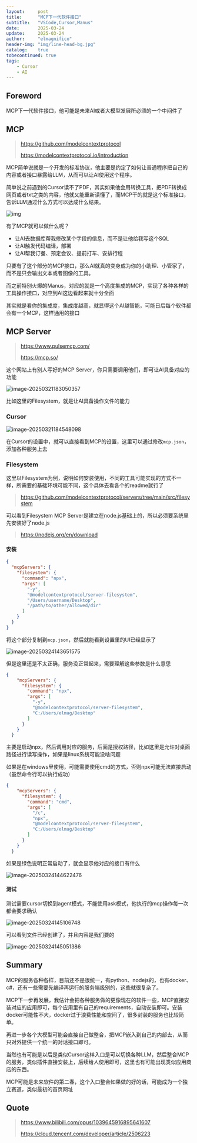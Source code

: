 ```yaml
---
layout:     post
title:      "MCP下一代软件接口"
subtitle:   "VSCode,Cursor,Manus"
date:       2025-03-24
update:     2025-03-24
author:     "elmagnifico"
header-img: "img/line-head-bg.jpg"
catalog:    true
tobecontinued: true
tags:
    - Cursor
    - AI
---
```


## Foreword

MCP下一代软件接口，他可能是未来AI或者大模型发展所必须的一个中间件了



## MCP

> https://github.com/modelcontextprotocol
>
> https://modelcontextprotocol.io/introduction

MCP简单说就是一个开发的标准协议，他主要是约定了如何让普通程序把自己的内容或者接口暴露给LLM，从而可以让AI使用这个程序。

简单说之前遇到的Cursor读不了PDF，其实如果他会用转换工具，把PDF转换成网页或者txt之类的内容，他就又能重新读懂了，而MCP干的就是这个标准接口，告诉LLM通过什么方式可以达成什么结果。

![img](https://img.elmagnifico.tech/static/upload/elmagnifico/20250321183030322.png)

有了MCP就可以做什么呢？

- 让AI去数据库帮我修改某个字段的信息，而不是让他给我写这个SQL
- 让AI触发代码编译，部署
- 让AI帮我订餐、预定会议、提前打车、安排行程

只要有了这个部分的MCP接口，那么AI就真的变身成为你的小助理、小管家了，而不是只会输出文本或者图像的工具。



而之前特别火爆的Manus，对应的就是一个高度集成的MCP，实现了各种各样的工具操作接口，对应到AI这边看起来就十分全面

其实就是看你的集成度，集成度越高，就显得这个AI越智能，可能日后每个软件都会有一个MCP，这样通用的接口



## MCP Server

> https://www.pulsemcp.com/
>
> https://mcp.so/

这个网站上有别人写好的MCP Server，你只需要调用他们，即可让AI具备对应的功能

![image-20250321183050357](https://img.elmagnifico.tech/static/upload/elmagnifico/20250321183050440.png)

比如这里的Filesystem，就是让AI具备操作文件的能力



### Cursor

![image-20250321184548098](https://img.elmagnifico.tech/static/upload/elmagnifico/20250321184548135.png)

在Cursor的设置中，就可以直接看到MCP的设置，这里可以通过修改`mcp.json`，添加各种服务上去



### Filesystem

这里以Filesystem为例，说明如何安装使用，不同的工具可能实现的方式不一样，所需要的基础环境可能不同，这个具体去看各个的readme就行了

> https://github.com/modelcontextprotocol/servers/tree/main/src/filesystem

可以看到Filesystem MCP Server是建立在node.js基础上的，所以必须要系统里先安装好了node.js

> https://nodejs.org/en/download



#### 安装

```json
{
  "mcpServers": {
    "filesystem": {
      "command": "npx",
      "args": [
        "-y",
        "@modelcontextprotocol/server-filesystem",
        "/Users/username/Desktop",
        "/path/to/other/allowed/dir"
      ]
    }
  }
}
```

将这个部分复制到`mcp.json`，然后就能看到设置里的UI已经显示了

![image-20250324143651575](https://img.elmagnifico.tech/static/upload/elmagnifico/20250324143651635.png)

但是这里还是不太正确，服务没正常起来，需要理解这些参数是什么意思

```json
{
    "mcpServers": {
      "filesystem": {
        "command": "npx",
        "args": [
          "-y",
          "@modelcontextprotocol/server-filesystem",
          "C:/Users/elmag/Desktop"
        ]
      }
    }
  }
```

主要是启动npx，然后调用对应的服务，后面是授权路径，比如这里是允许对桌面路径进行读写操作，如果是linux系统可能没啥问题

如果是在windows里使用，可能需要使用cmd的方式，否则npx可能无法直接启动（虽然命令行可以执行成功）

```json
{
    "mcpServers": {
      "filesystem": {
        "command": "cmd",
        "args": [
          "/c",
          "npx",
          "@modelcontextprotocol/server-filesystem",
          "C:/Users/elmag/Desktop"
        ]
      }
    }
  }
```

如果是绿色说明正常启动了，就会显示他对应的接口有什么

![image-20250324144622476](https://img.elmagnifico.tech/static/upload/elmagnifico/20250324144622516.png)



#### 测试

测试需要cursor切换到agent模式，不能使用ask模式，他执行的mcp操作每一次都会要求确认

![image-20250324145106748](https://img.elmagnifico.tech/static/upload/elmagnifico/20250324145106784.png)

可以看到文件已经创建了，并且内容是我们要的

![image-20250324145051386](https://img.elmagnifico.tech/static/upload/elmagnifico/20250324145051424.png)



## Summary

MCP的服务各种各样，目前还不是很统一，有python、nodejs的，也有docker、c#，还有一些需要先编译再运行的服务端级别的，这些就很复杂了。



MCP下一步再发展，我估计会把各种服务做的更像现在的软件一些，MCP直接安装对应的应用即可，每个应用里有自己的requirements，自动安装即可。安装docker可能性不大，docker过于浪费性能和空间了，很多封装的服务也比较简单。



再进一步各个大模型可能会直接自己做整合，把MCP嵌入到自己的内部去，从而只对外提供一个统一的对话接口即可。

当然也有可能是以后是类似Cursor这样入口是可以切换各种LLM，然后整合MCP的服务，类似插件直接安装上，后续给人使用即可，这里也有可能出现类似应用商店的东西。



MCP可能是未来软件的第二春，这个入口整合如果做的好的话，可能成为一个独立赛道，类似最初的首页网址

## Quote

> https://www.bilibili.com/opus/1039645916895641607
>
> https://cloud.tencent.com/developer/article/2506223
